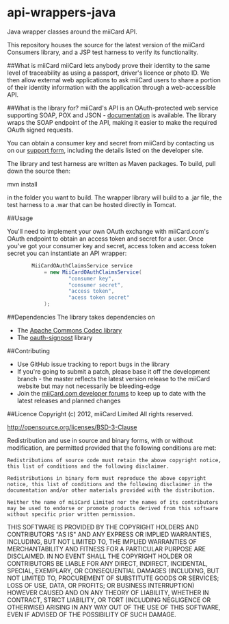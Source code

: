 api-wrappers-java
===================

Java wrapper classes around the miiCard API.

This repository houses the source for the latest version of the miiCard Consumers library, and a JSP test harness to verify its functionality.

##What is miiCard
miiCard lets anybody prove their identity to the same level of traceability as using a passport, driver's licence or photo ID. We then allow external web applications to ask miiCard users to share a portion of their identity information with the application through a web-accessible API.

##What is the library for?
miiCard's API is an OAuth-protected web service supporting SOAP, POX and JSON - [documentation](http://www.miicard.com/developers) is available. The library wraps the SOAP endpoint of the API, making it easier to make the required OAuth signed requests. 

You can obtain a consumer key and secret from miiCard by contacting us on our [support form](http://support.miicard.com/anonymous_requests/new), including the details listed on the developer site.

The library and test harness are written as Maven packages. To build, pull down the source then:

   mvn install

in the folder you want to build. The wrapper library will build to a .jar file, the test harness to a .war that can be hosted directly in Tomcat.

##Usage

You'll need to implement your own OAuth exchange with miiCard.com's OAuth endpoint to obtain an access token and secret for a user. Once you've got your consumer key and secret, access token and access token secret you can instantiate an API wrapper:

```java
    	MiiCardOAuthClaimsService service 
    		= new MiiCardOAuthClaimsService(
    				"consumer key",
    				"consumer secret",
    				"access token",
    				"acess token secret"
    		);
```

##Dependencies
The library takes dependencies on

* The [Apache Commons Codec library](http://commons.apache.org/codec/)
* The [oauth-signpost](http://code.google.com/p/oauth-signpost/) library

##Contributing
* Use GitHub issue tracking to report bugs in the library
* If you're going to submit a patch, please base it off the development branch - the master reflects the latest version release to the miiCard website but may not necessarily be bleeding-edge
* Join the [miiCard.com developer forums](http://devforum.miicard.com/) to keep up to date with the latest releases and planned changes

##Licence
Copyright (c) 2012, miiCard Limited All rights reserved.

http://opensource.org/licenses/BSD-3-Clause

Redistribution and use in source and binary forms, with or without modification, are permitted provided that the following conditions are met:

    Redistributions of source code must retain the above copyright notice, this list of conditions and the following disclaimer.

    Redistributions in binary form must reproduce the above copyright notice, this list of conditions and the following disclaimer in the documentation and/or other materials provided with the distribution.

    Neither the name of miiCard Limited nor the names of its contributors may be used to endorse or promote products derived from this software without specific prior written permission.

THIS SOFTWARE IS PROVIDED BY THE COPYRIGHT HOLDERS AND CONTRIBUTORS "AS IS" AND ANY EXPRESS OR IMPLIED WARRANTIES, INCLUDING, BUT NOT LIMITED TO, THE IMPLIED WARRANTIES OF MERCHANTABILITY AND FITNESS FOR A PARTICULAR PURPOSE ARE DISCLAIMED. IN NO EVENT SHALL THE COPYRIGHT HOLDER OR CONTRIBUTORS BE LIABLE FOR ANY DIRECT, INDIRECT, INCIDENTAL, SPECIAL, EXEMPLARY, OR CONSEQUENTIAL DAMAGES (INCLUDING, BUT NOT LIMITED TO, PROCUREMENT OF SUBSTITUTE GOODS OR SERVICES; LOSS OF USE, DATA, OR PROFITS; OR BUSINESS INTERRUPTION) HOWEVER CAUSED AND ON ANY THEORY OF LIABILITY, WHETHER IN CONTRACT, STRICT LIABILITY, OR TORT (INCLUDING NEGLIGENCE OR OTHERWISE) ARISING IN ANY WAY OUT OF THE USE OF THIS SOFTWARE, EVEN IF ADVISED OF THE POSSIBILITY OF SUCH DAMAGE.